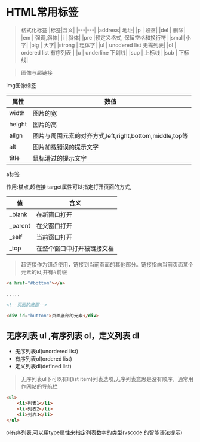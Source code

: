 # HTML常用标签

> 格式化标签
|标签|含义| 
|---|---|
|address| 地址|
|p | 段落|
|del | 删除|
|em | 强调,斜体|
|i | 斜体|
|pre |预定义格式, 保留空格和换行符|
|small|小字|
|big | 大字|
|strong | 粗体字|
|ul | unodered list  无需列表|
|ol | ordered list 有序列表 |
|u | underline 下划线|
|sup | 上标线|
|sub | 下标线|



> 图像与超链接

img图像标签

|属性 | 数值|
|---|---|
|width| 图片的宽|
|height| 图片的高|
|align |图片与周围元素的对齐方式,left,right,bottom,middle,top等|
|alt| 图片加载错误的提示文字|
|title|鼠标滑过的提示文字|

a标签

作用:锚点,超链接
target属性可以指定打开页面的方式,

|值|含义|
|---|---|
|_blank| 在新窗口打开|
|_parent|在父窗口打开|
|_self | 当前窗口打开|
|_top | 在整个窗口中打开被链接文档|

> 超链接作为锚点使用，链接到当前页面的其他部分。链接指向当前页面某个元素的id,并有#前缀



```html
<a href="#bottom"></a>

.....

<!--页面的底部-->

<div id="button">页面底部的元素</div>

```



## 无序列表 ul ,有序列表 ol，定义列表 dl
* 无序列表ul(unordered list)
* 有序列表ol(ordered list)
* 定义列表dl(defined list)

> 无序列表ul下可以有li(list item)列表选项,无序列表意思是没有顺序，通常用作网站的导航栏
```html
<ul>
    <li>列表1</li>
    <li>列表2</li>
    <li>列表3</li>
</ul>
```

ol有序列表,可以用type属性来指定列表数字的类型(vscode 的智能语法提示)



